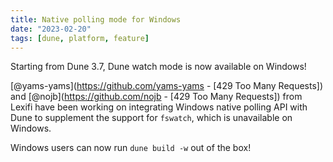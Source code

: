 ```yaml
---
title: Native polling mode for Windows
date: "2023-02-20"
tags: [dune, platform, feature]
---
```


Starting from Dune 3.7, Dune watch mode is now available on Windows!

[@yams-yams](https://github.com/yams-yams - [429 Too Many Requests]) and [@nojb](https://github.com/nojb - [429 Too Many Requests])
from Lexifi have been working on integrating Windows native polling API with
Dune to supplement the support for `fswatch`, which is unavailable on Windows.

Windows users can now run `dune build -w` out of the box!

